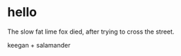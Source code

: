 # hello

The slow fat lime fox died, after trying to cross the street. 


























keegan + salamander 
